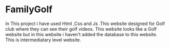 # FamilyGolf
In This project i have used Html ,Css and Js .This website designed for Golf club where they can see their golf videos.
This website looks like a Golf website but in this website i haven't added the database to this website.
This is intermediatary level website.
